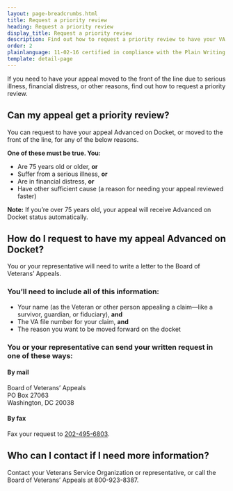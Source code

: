 ```yaml
---
layout: page-breadcrumbs.html
title: Request a priority review
heading: Request a priority review
display_title: Request a priority review
description: Find out how to request a priority review to have your VA appeal moved to the front of the line (called "Advanced on the Board of Veterans' Appeals Docket"). You can request to have your appeal moved up due to age, serious illness, financial distress, or other reasons.
order: 2
plainlanguage: 11-02-16 certified in compliance with the Plain Writing Act
template: detail-page
---
```

<div itemscope itemtype="http://schema.org/HowTo">

<div class="va-introtext" itemprop="description">
If you need to have your appeal moved to the front of the line due to serious illness, financial distress, or other reasons, find out how to request a priority review.
</div>

<h2>Can my appeal get a priority review?</h2>
You can request to have your appeal Advanced on Docket, or moved to the front of the line, for any of the below reasons.
<div class="feature">

**One of these must be true. You:**
- Are 75 years old or older, **or**
- Suffer from a serious illness, **or**
- Are in financial distress, **or**
- Have other sufficient cause (a reason for needing your appeal reviewed faster)

**Note:** If you’re over 75 years old, your appeal will receive Advanced on Docket status automatically.
</div>

## How do I request to have my appeal Advanced on Docket?
You or your representative will need to write a letter to the Board of Veterans’ Appeals.

### You’ll need to include all of this information:
- Your name (as the Veteran or other person appealing a claim—like a survivor, guardian, or fiduciary), **and**
- The VA file number for your claim, **and**
- The reason you want to be moved forward on the docket

### You or your representative can send your written request in one of these ways:


#### By mail
<p class="va-address-block">
  Board of Veterans’ Appeals<br/>
  PO Box 27063<br/>
  Washington, DC 20038<br/>
</p>


#### By fax
Fax your request to <a href="tel:+12024956803">202-495-6803</a>.


## Who can I contact if I need more information?

Contact your Veterans Service Organization or representative, or call the Board of Veterans’ Appeals at 800-923-8387.

